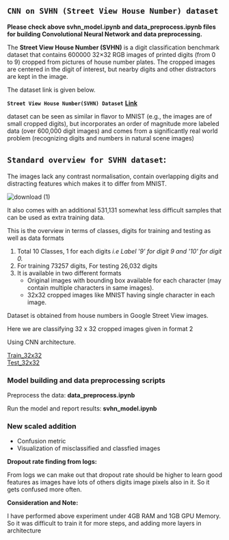 ## ```CNN on SVHN (Street View House Number) dataset```

**Please check above svhn_model.ipynb and data_preprocess.ipynb files for building Convolutional Neural Network and data preprocessing.**

The **Street View House Number (SVHN)** is a digit classification benchmark dataset that contains 600000 32×32 RGB images of printed digits (from 0 to 9) cropped from pictures of house number plates. The cropped images are centered in the digit of interest, but nearby digits and other distractors are kept in the image. 

The dataset link is given below.

**```Street View House Number(SVHN) Dataset```**        **[Link](http://ufldl.stanford.edu/housenumbers/)**

 dataset can be seen as similar in flavor to MNIST (e.g., the images are of small cropped digits), but incorporates an order of magnitude more labeled data (over 600,000 digit images) and comes from a significantly real world problem (recognizing digits and numbers in natural scene images)


## ``Standard overview for SVHN dataset``:

The images lack any contrast normalisation, contain overlapping digits and distracting features which makes it to differ from MNIST.

![download (1)](https://user-images.githubusercontent.com/55298667/133098164-33388ca4-8f8a-4a40-a8c0-04f0bfe1316e.jpg)

It also comes with an additional 531,131 somewhat less difficult samples that can be used as extra training data.

This is the overview in terms of classes, digits for training and testing as well as data formats
1. Total 10 Classes, 1 for each digits  *i.e Label '9' for digit 9 and '10' for digit 0.*
2. For training 73257 digits, For testing 26,032 digits
3. It is available in two different formats
   - Original images with bounding box available for each character (may contain multiple characters in same images).
   - 32x32 cropped images like MNIST having single character in each image.
 



Dataset is obtained from house numbers in Google Street View images. 


Here we are classifying 32 x 32 cropped images given in format 2 

Using CNN architecture.

[Train_32x32](http://ufldl.stanford.edu/housenumbers/train_32x32.mat)                     
[Test_32x32](http://ufldl.stanford.edu/housenumbers/test_32x32.mat)

### Model building and data preprocessing scripts

  Preprocess the data:  **data_preprocess.ipynb**
   
  Run the model and report results: **svhn_model.ipynb**
    
### New scaled addition

- Confusion metric 
- Visualization of misclassified and classfied images
    
**Dropout rate finding from logs:**

From logs we can make out that dropout rate should be higher to learn
good features as images have lots of others digits image pixels also in it.
So it gets confused more often.


**Consideration and Note:** 

I have performed above experiment under 4GB RAM and 1GB GPU Memory.
So it was difficult to train it for more steps, and adding more layers in architecture

